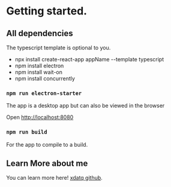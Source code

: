 # Getting started.

## All dependencies

The typescript template is optional to you.

+ npx install create-react-app appName --template typescript 
+ npm install electron
+ npm install wait-on
+ npm install concurrently

### `npm run electron-starter`

The app is a desktop app but can also be viewed in the browser

Open [http://localhost:8080](http://localhost:8080) 

### `npm run build`

For the app to compile to a build.

## Learn More about me

You can learn more here! [xdatq github](https://github.com/xdaTq).
